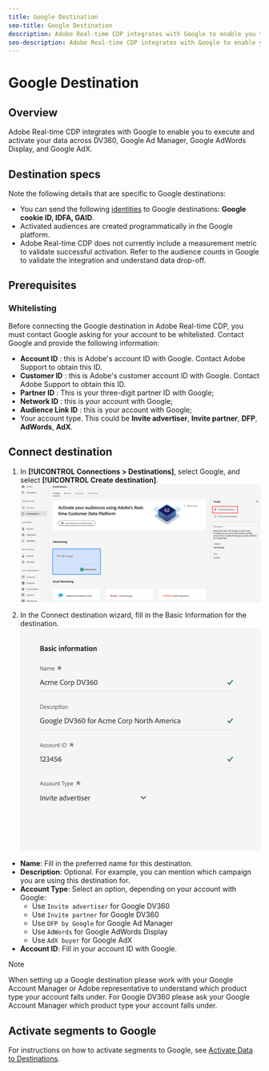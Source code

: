 ```yaml
---
title: Google Destination
seo-title: Google Destination
description: Adobe Real-time CDP integrates with Google to enable you to execute and activate your data across DV360, Google Ad Manager, Google AdWords, and Google AdX.
seo-description: Adobe Real-time CDP integrates with Google to enable you to execute and activate your data across DV360, Google Ad Manager, Google AdWords, and Google AdX.
---
```


# Google Destination

## Overview

Adobe Real-time CDP integrates with Google to enable you to execute and activate your data across DV360, Google Ad Manager, Google AdWords Display, and Google AdX.

## Destination specs

Note the following details that are specific to Google destinations:

* You can send the following [identities](https://www.adobe.io/apis/experienceplatform/home/profile-identity-segmentation/profile-identity-segmentation-services.html#!api-specification/markdown/narrative/technical_overview/identity_namespace_overview/identity_namespace_overview.md) to Google destinations: **Google cookie ID, IDFA, GAID**.
* Activated audiences are created programmatically in the Google platform.
* Adobe Real-time CDP does not currently include a measurement metric to validate successful activation. Refer to the audience counts in Google to validate the integration and understand data drop-off.

## Prerequisites

### Whitelisting

Before connecting the Google destination in Adobe Real-time CDP, you must contact Google asking for your account to be whitelisted. Contact Google and provide the following information:

* **Account ID** : this is Adobe's account ID with Google. Contact Adobe Support to obtain this ID.
* **Customer ID** : this is Adobe's customer account ID with Google. Contact Adobe Support to obtain this ID.
* **Partner ID** : This is your three-digit partner ID with Google;
* **Network ID** : this is your account with Google;
* **Audience Link ID** : this is your account with Google;
* Your account type. This could be **Invite advertiser**, **Invite partner**, **DFP**, **AdWords**, **AdX**.


## Connect destination

1. In **[!UICONTROL Connections > Destinations]**, select Google, and select **[!UICONTROL Create destination]**.
    ![Connect Google destination](/help/rtcdp/destinations/assets/google-destination.png)

2. In the Connect destination wizard, fill in the Basic Information for the destination.
    ![Basic information Google](/help/rtcdp/destinations/assets/google-basic-information.png)
*  **Name**: Fill in the preferred name for this destination.
*  **Description**: Optional. For example, you can mention which campaign you are using this destination for.
*  **Account Type**: Select an option, depending on your account with Google:
   *  Use `Invite advertiser` for Google DV360
   * Use `Invite partner` for Google DV360
   * Use `DFP by Google` for Google Ad Manager
   * Use `AdWords` for Google AdWords Display
   * Use `AdX buyer` for Google AdX
*  **Account ID**: Fill in your account ID with Google.

>[!NOTE]
>
>When setting up a Google destination please work with your Google Account Manager or Adobe representative to understand which product type your account falls under. For Google DV360 please ask your Google Account Manager which product type your account falls under. 

## Activate segments to Google

For instructions on how to activate segments to Google, see [Activate Data to Destinations](/help/rtcdp/destinations/activate-destinations.md).